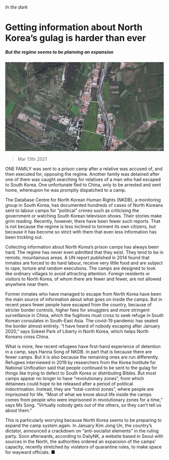 ###### In the dark

# Getting information about North Korea’s gulag is harder than ever 

##### But the regime seems to be planning an expansion 

![image](images/20210313_asp501.jpg) 

> Mar 13th 2021 


ONE FAMILY was sent to a prison camp after a relative was accused of, and then executed for, opposing the regime. Another family was detained after one of them was caught searching for relatives of a man who had escaped to South Korea. One unfortunate fled to China, only to be arrested and sent home, whereupon he was promptly dispatched to a camp.


The Database Centre for North Korean Human Rights (NKDB), a monitoring group in South Korea, has documented hundreds of cases of North Koreans sent to labour camps for “political” crimes such as criticising the government or watching South Korean television shows. Their stories make grim reading. Recently, however, there have been fewer such reports. That is not because the regime is less inclined to torment its own citizens, but because it has become so strict with them that even less information has been trickling out.



Collecting information about North Korea’s prison camps has always been hard. The regime has never even admitted that they exist. They tend to be in remote, mountainous areas. A UN report published in 2014 found that inmates are forced to do hard labour, receive very little food and are subject to rape, torture and random executions. The camps are designed to look like ordinary villages to avoid attracting attention. Foreign residents or visitors to North Korea, of whom there are fewer and fewer, are not allowed anywhere near them. 


Former inmates who have managed to escape from North Korea have been the main source of information about what goes on inside the camps. But in recent years fewer people have escaped from the country, because of stricter border controls, higher fees for smugglers and more stringent surveillance in China, which the fugitives must cross to seek refuge in South Korean consulates in South-East Asia. The covid-19 pandemic has sealed the border almost entirely. “I have heard of nobody escaping after January 2020,” says Sokeel Park of Liberty in North Korea, which helps North Koreans cross China.


What is more, few recent refugees have first-hand experience of detention in a camp, says Hanna Song of NKDB. In part that is because there are fewer camps. But it is also because the remaining ones are run differently. Refugees interviewed in 2019 by researchers from the Korea Institute for National Unification said that people continued to be sent to the gulag for things like trying to defect to South Korea or distributing Bibles. But most camps appear no longer to have “revolutionary zones”, from which detainees could hope to be released after a period of political indoctrination. Instead, they are “total-control zones”, where people are imprisoned for life. “Most of what we know about life inside the camps comes from people who were imprisoned in revolutionary zones for a time,” says Ms Song. “Virtually nobody gets out of the others, so they can’t tell us about them.”


This is particularly worrying because North Korea seems to be preparing to expand the camp system again. In January Kim Jong Un, the country’s dictator, announced a crackdown on “anti-socialist elements” in the ruling party. Soon afterwards, according to DailyNK, a website based in Seoul with sources in the North, the authorities ordered an expansion of the camps’ capacity, recently stretched by violators of quarantine rules, to make space for wayward officials. ■

